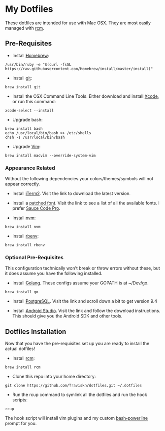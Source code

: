 # My Dotfiles

These dotfiles are intended for use with Mac OSX.
They are most easily managed with [rcm](https://github.com/thoughtbot/rcm).

## Pre-Requisites
- Install [Homebrew](http://brew.sh/):
```shell
/usr/bin/ruby -e "$(curl -fsSL https://raw.githubusercontent.com/Homebrew/install/master/install)"
```

- Install [git](https://git-scm.com/):
```shell
brew install git
```

- Install the OSX Command Line Tools.
Either download and install [Xcode](https://developer.apple.com/xcode/download/), or run this command:
```shell
xcode-select --install
```

- Upgrade bash:
```shell
brew install bash
echo /usr/local/bin/bash >> /etc/shells
chsh -s /usr/local/bin/bash
```

- Upgrade [Vim](http://macvim-dev.github.io/macvim/):
```shell
brew install macvim --override-system-vim
```

### Appearance Related
Without the following dependencies your colors/themes/symbols will not appear correctly.

- Install [iTerm2](https://www.iterm2.com/version3.html).
Visit the link to download the latest version.

- Install a [patched font](https://github.com/ryanoasis/nerd-fonts).
Visit the link to see a list of all the available fonts.  I prefer [Sauce Code Pro](https://github.com/ryanoasis/nerd-fonts/raw/master/patched-fonts/SourceCodePro/Regular/complete/Sauce%20Code%20Pro%20Nerd%20Font%20Complete%20Mono.ttf).


- Install [nvm](https://github.com/creationix/nvm):
```shell
brew install nvm
```

- Install [rbenv](https://github.com/rbenv/rbenv):
```shell
brew install rbenv
```

### Optional Pre-Requisites
This configuration technically won't break or throw errors without these, but it does assume you have the following installed.

- Install [Golang](https://golang.org/).
These configs assume your GOPATH is at ~/Dev/go.
```shell
brew install go
```

- Install [PostgreSQL](http://postgresapp.com/).
Visit the link and scroll down a bit to get version 9.4

- Install [Android Studio](https://developer.android.com/studio/index.html).
Visit the link and follow the download instructions.  This should give you the Android SDK and other tools.

## Dotfiles Installation
Now that you have the pre-requisites set up you are ready to install the actual dotfiles!
- Install [rcm](https://github.com/thoughtbot/rcm):
```shell
brew install rcm
```
- Clone this repo into your home directory:
```shell
git clone https://github.com/Traviskn/dotfiles.git ~/.dotfiles
```
- Run the rcup command to symlink all the dotfiles and run the hook scripts:
```shell
rcup
```

The hook script will install vim plugins and my custom [bash-powerline](https://github.com/traviskn/bash-powerline) prompt for you.

